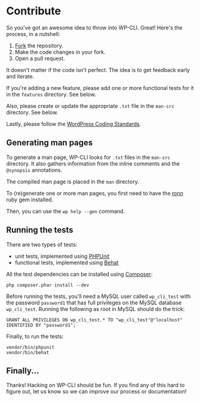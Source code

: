 Contribute
==========

So you've got an awesome idea to throw into WP-CLI. Great! Here's the process, in a nutshell:

1. [Fork](https://github.com/wp-cli/wp-cli/fork) the repository.
2. Make the code changes in your fork.
3. Open a pull request.

It doesn't matter if the code isn't perfect. The idea is to get feedback early and iterate.

If you're adding a new feature, please add one or more functional tests for it in the `features` directory. See below.

Also, please create or update the appropriate `.txt` file in the `man-src` directory. See below.

Lastly, please follow the [WordPress Coding Standards](http://make.wordpress.org/core/handbook/coding-standards/).

Generating man pages
--------------------

To generate a man page, WP-CLI looks for `.txt` files in the `man-src` directory. It also gathers information from the inline comments and the `@synopsis` annotations.

The compiled man page is placed in the `man` directory.

To (re)generate one or more man pages, you first need to have the [ronn](https://rubygems.org/gems/ronn) ruby gem installed.

Then, you can use the `wp help --gen` command.

Running the tests
-----------------

There are two types of tests:

* unit tests, implemented using [PHPUnit](http://phpunit.de/)
* functional tests, implemented using [Behat](http://behat.org)

All the test dependencies can be installed using [Composer](http://getcomposer.org/):

    php composer.phar install --dev

Before running the tests, you'll need a MySQL user called `wp_cli_test` with the
password `password1` that has full privileges on the MySQL database `wp_cli_test`.
Running the following as root in MySQL should do the trick:

    GRANT ALL PRIVILEGES ON wp_cli_test.* TO "wp_cli_test"@"localhost" IDENTIFIED BY "password1";

Finally, to run the tests:

    vendor/bin/phpunit
    vendor/bin/behat

Finally...
----------

Thanks! Hacking on WP-CLI should be fun. If you find any of this hard to figure
out, let us know so we can improve our process or documentation!
